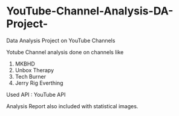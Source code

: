 # YouTube-Channel-Analysis-DA-Project-
Data Analysis Project on YouTube Channels

Yotube Channel analysis done on channels like 
1. MKBHD
2. Unbox Therapy
3. Tech Burner
4. Jerry Rig Everthing

Used API : YouTube API

Analysis Report also included with statistical images.

<Update : More Analysis Coming Soon>
